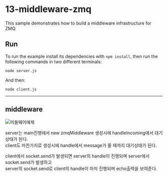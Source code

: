 # 13-middleware-zmq

This sample demonstrates how to build a middleware infrastructure for ZMQ.

## Run

To run the example install its dependencies with `npm install`, then run the following commands in two different terminals:

```
node server.js
```

And then:

```
node client.js
```
-----
## middleware
![미들웨어예제](https://user-images.githubusercontent.com/74674780/152691102-39c37e09-5ab1-4101-956c-5913d28e7624.jpg)  

server는 main진행에서 new zmqMiddleware 생성시에 handleIncoming에서 대기상태가 된다.  
client도 마찬가지로 생성시에 handle에서 message가 올 때까지 대기상태가 된다.  

client에서 socket.send가 발생되면 server의 handle이 진행되며 server에서 socket.send가 발생하고  
server의 socket.send로 client의 handle이 마저 진행되며 echo출력을 보여준다.



